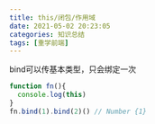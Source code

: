 ```yaml
---
title: this/闭包/作用域
date: 2021-05-02 20:23:05
categories: 知识总结
tags: [重学前端]
---
```


bind可以传基本类型，只会绑定一次

```js
function fn(){
  console.log(this)
}
fn.bind(1).bind(2)() // Number {1}
```
